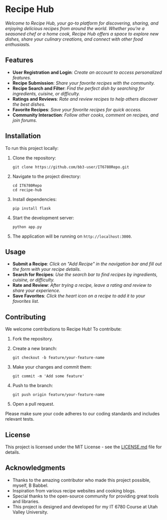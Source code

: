 # Recipe Hub

*Welcome to Recipe Hub, your go-to platform for discovering, sharing, and enjoying delicious recipes from around the world. Whether you're a seasoned chef or a home cook, Recipe Hub offers a space to explore new dishes, share your culinary creations, and connect with other food enthusiasts.*

## Features

- **User Registration and Login**: *Create an account to access personalized features.*
- **Recipe Submission**: *Share your favorite recipes with the community.*
- **Recipe Search and Filter**: *Find the perfect dish by searching for ingredients, cuisine, or difficulty.*
- **Ratings and Reviews**: *Rate and review recipes to help others discover the best dishes.*
- **Favorite Recipes**: *Save your favorite recipes for quick access.*
- **Community Interaction**: *Follow other cooks, comment on recipes, and join forums.*

## Installation

To run this project locally:

1. Clone the repository:

    ```
    git clone https://github.com/bb3-user/IT6780Repo.git
    ```
2. Navigate to the project directory:

    ```
    cd IT6780Repo
    cd recipe-hub
    ```
3. Install dependencies:

    ```
    pip install flask
    ```
4. Start the development server:

    ```
    python app.py
    ```
5. The application will be running on `http://localhost:3000`.

## Usage

- **Submit a Recipe**: *Click on "Add Recipe" in the navigation bar and fill out the form with your recipe details.*
- **Search for Recipes**: *Use the search bar to find recipes by ingredients, cuisine, or difficulty.*
- **Rate and Review**: *After trying a recipe, leave a rating and review to share your experience.*
- **Save Favorites**: *Click the heart icon on a recipe to add it to your favorites list.*

## Contributing

We welcome contributions to Recipe Hub! To contribute:

1. Fork the repository.
2. Create a new branch:

    ```
    git checkout -b feature/your-feature-name
    ```
3. Make your changes and commit them:

    ```
    git commit -m 'Add some feature'
    ```
4. Push to the branch:

    ```
    git push origin feature/your-feature-name
    ```
5. Open a pull request.

Please make sure your code adheres to our coding standards and includes relevant tests.

## License

This project is licensed under the MIT License - see the [LICENSE.md](LICENSE.md) file for details.

## Acknowledgments

- Thanks to the amazing contributor who made this project possible, myself, B Babbel.
- Inspiration from various recipe websites and cooking blogs.
- Special thanks to the open-source community for providing great tools and libraries.
- This project is designed and developed for my IT 6780 Course at Utah Valley University.

